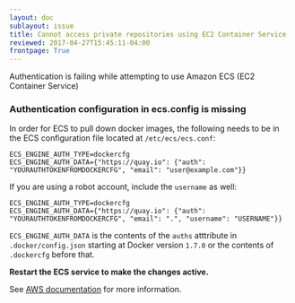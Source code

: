 ```yaml
---
layout: doc
sublayout: issue
title: Cannot access private repositories using EC2 Container Service
reviewed: 2017-04-27T15:45:11-04:00
frontpage: True
---
```

Authentication is failing while attempting to use Amazon ECS (EC2 Container Service)

### Authentication configuration in ecs.config is missing

In order for ECS to pull down docker images, the following needs to be in the ECS configuration file located at `/etc/ecs/ecs.conf`:

```
ECS_ENGINE_AUTH_TYPE=dockercfg
ECS_ENGINE_AUTH_DATA={"https://quay.io": {"auth": "YOURAUTHTOKENFROMDOCKERCFG", "email": "user@example.com"}}
```

If you are using a robot account, include the `username` as well:

```
ECS_ENGINE_AUTH_TYPE=dockercfg
ECS_ENGINE_AUTH_DATA={"https://quay.io": {"auth": "YOURAUTHTOKENFROMDOCKERCFG", "email": ".", "username": "USERNAME"}}
```

`ECS_ENGINE_AUTH_DATA` is the contents of the `auths` atttribute in `.docker/config.json` starting at Docker version `1.7.0` or the contents of `.dockercfg` before that.

**Restart the ECS service to make the changes active.**

See [AWS documentation](https://docs.aws.amazon.com/AmazonECS/latest/developerguide/private-auth.html) for more information.
